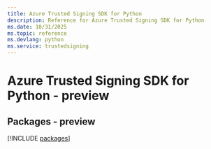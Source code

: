 ```yaml
---
title: Azure Trusted Signing SDK for Python
description: Reference for Azure Trusted Signing SDK for Python
ms.date: 10/31/2025
ms.topic: reference
ms.devlang: python
ms.service: trustedsigning
---
```

# Azure Trusted Signing SDK for Python - preview
## Packages - preview
[!INCLUDE [packages](trusted-signing-index.md)]